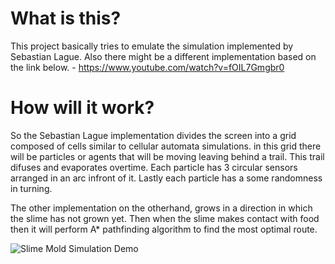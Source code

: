 # What is this?
This project basically tries to emulate the simulation implemented by Sebastian Lague. Also there might be a different implementation based on the link below.
			- https://www.youtube.com/watch?v=fOIL7Gmgbr0
# How will it work?
So the Sebastian Lague implementation divides the screen into a grid composed of cells similar to cellular automata simulations. in this grid there will be particles or agents that will be moving leaving behind a trail. This trail difuses and evaporates overtime. Each particle has 3 circular sensors arranged in an arc infront of it. Lastly each particle has a some randomness in turning.

The other implementation on the otherhand, grows in a direction in which the slime has not grown yet. Then when the slime makes contact with food then it will perform A* pathfinding algorithm to find the most optimal route.

![Slime Mold Simulation Demo](Slime_Mold_Python.gif)